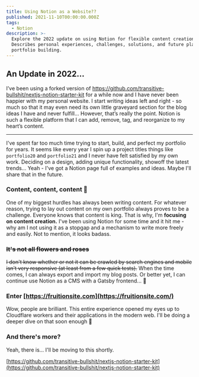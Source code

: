 ```yaml
---
title: Using Notion as a Website??
published: 2021-11-10T00:00:00.000Z
tags:
  - Notion
description: >-
  Explore the 2022 update on using Notion for flexible content creation.
  Describes personal experiences, challenges, solutions, and future plans on
  portfolio building.
---
```


## An Update in 2022…

I’ve been using a forked version of https://github.com/transitive-bullshit/nextjs-notion-starter-kit for a while now and I have never been happier with my personal website. I start writing ideas left and right - so much so that it may even need its own little graveyard section for the blog ideas I have and never fulfill… However, that’s really the point. Notion is such a flexible platform that I can add, remove, tag, and reorganize to my heart’s content.

---

I've spent far too much time trying to start, build, and perfect my portfolio for years. It seems like every year I spin up a project titles things like `portfolio20` and `portfolio21`  and I never have felt satisfied by my own work. Deciding on a design, adding unique functionality, showoff the latest trends... Yeah - I've got a Notion page full of examples and ideas. Maybe I'll share that in the future.

### Content, content, content 👑

One of my biggest hurdles has always been writing content. For whatever reason, trying to lay out content on my own portfolio always proves to be a challenge. Everyone knows that content is king. That is why, I'm **focusing on content creation.** I've been using Notion for some time and it hit me - why am I not using it as a stopgap and a mechanism to write more freely and easily. Not to mention, it looks badass.

### ~~It's not all flowers and roses~~

~~I don't know whether or not it can be crawled by search engines and mobile isn't very responsive (at least from a few quick tests).~~ When the time comes, I can always export and import my blog posts. Or better yet, I can continue use Notion as a CMS with a Gatsby frontend... 🧐

### Enter [https://fruitionsite.com](https://fruitionsite.com/)

Wow, people are brilliant. This entire experience opened my eyes up to Cloudflare workers and their applications in the modern web. I'll be doing a deeper dive on that soon enough 🙂

### And there's more?

Yeah, there is... I'll be moving to this shortly.

[https://github.com/transitive-bullshit/nextjs-notion-starter-kit](https://github.com/transitive-bullshit/nextjs-notion-starter-kit)

